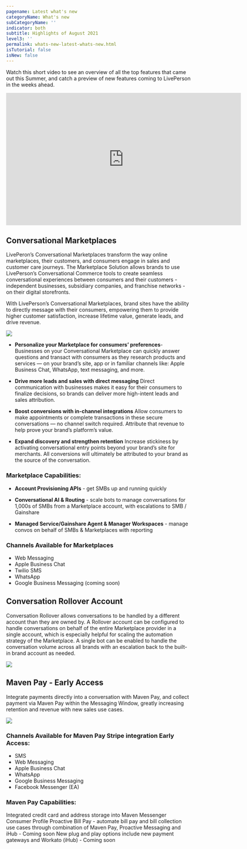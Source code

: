 ```yaml
---
pagename: Latest what's new
categoryName: What's new
subCategoryName: ''
indicator: both
subtitle: Highlights of August 2021
level3: ''
permalink: whats-new-latest-whats-new.html
isTutorial: false
isNew: false
---
```


Watch this short video to see an overview of all the top features that came out this Summer, and catch a preview of new features coming to LivePerson in the weeks ahead.

<iframe src="https://player.vimeo.com/video/548771475" width="640" height="360" frameborder="0" allow="autoplay; fullscreen; picture-in-picture" allowfullscreen></iframe>

## Conversational Marketplaces
LivePeron’s Conversational Marketplaces transform the way online marketplaces, their customers, and consumers engage in sales and customer care journeys. The Marketplace Solution allows brands to use LivePerson’s Conversational Commerce tools to create seamless conversational experiences between consumers and their customers - independent businesses, subsidiary companies, and franchise networks - on their digital storefronts. 

With LivePerson’s Conversational Marketplaces, brand sites have the ability to directly message with their consumers, empowering them to provide higher customer satisfaction, increase lifetime value, generate leads, and drive revenue. 

![](img/whats-new-august-1.png)

* **Personalize your Marketplace for consumers’ preferences**-
Businesses on your Conversational Marketplace can quickly answer questions and transact with consumers as they research products and services — on your brand’s site, app or in familiar channels like: Apple Business Chat, WhatsApp, text messaging, and more.

* **Drive more leads and sales with direct messaging**
Direct communication with businesses makes it easy for their consumers to finalize decisions, so brands can deliver more high-intent leads and sales attribution. 

* **Boost conversions with in-channel integrations**
Allow consumers to make appointments or complete transactions in these secure conversations — no channel switch required. Attribute that revenue to help prove your brand’s platform’s value.

* **Expand discovery and strengthen retention**
Increase stickiness by activating conversational entry points beyond your brand’s site for merchants. All conversions will ultimately be attributed to your brand as the source of the conversation.

### Marketplace Capabilities:

* **Account Provisioning APIs** - get SMBs up and running quickly

* **Conversational AI & Routing** - scale bots to manage conversations for 1,000s of SMBs from a Marketplace account, with escalations to SMB / Gainshare

* **Managed Service/Gainshare Agent & Manager Workspaces** - manage convos on behalf of SMBs & Marketplaces with reporting

### Channels Available for Marketplaces 

* Web Messaging 
* Apple Business Chat
* Twilio SMS
* WhatsApp
* Google Business Messaging (coming soon)

## Conversation Rollover Account 
Conversation Rollover allows conversations to be handled by a different account than they are owned by. A Rollover account can be configured to handle conversations on behalf of the entire Marketplace provider in a single account, which is especially helpful for scaling the automation strategy of the Marketplace. A single bot can be enabled to handle the conversation volume across all brands with an escalation back to the built-in brand account as needed. 

![](img/whats-new-august-2.png)

## Maven Pay - Early Access
Integrate payments directly into a conversation with Maven Pay, and collect payment via Maven Pay within the Messaging Window, greatly increasing retention and revenue with new sales use cases.

![](img/whats-new-august-3.png)

### Channels Available for Maven Pay Stripe integration Early Access:
* SMS
* Web Messaging
* Apple Business Chat
* WhatsApp
* Google Business Messaging
* Facebook Messenger (EA)

### Maven Pay Capabilities:
Integrated credit card and address storage into Maven Messenger Consumer Profile
Proactive Bill Pay - automate bill pay and bill collection use cases through combination of Maven Pay, Proactive Messaging and iHub  - Coming soon
New plug and play options include new payment gateways and Workato (iHub) - Coming soon





